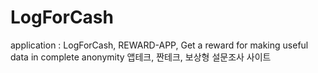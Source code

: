 # LogForCash
application : LogForCash,  REWARD-APP, Get a reward for making useful data in complete anonymity 
앱테크, 짠테크, 보상형 설문조사 사이트
